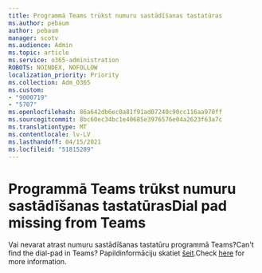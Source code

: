 ```yaml
---
title: Programmā Teams trūkst numuru sastādīšanas tastatūras
ms.author: pebaum
author: pebaum
manager: scotv
ms.audience: Admin
ms.topic: article
ms.service: o365-administration
ROBOTS: NOINDEX, NOFOLLOW
localization_priority: Priority
ms.collection: Adm_O365
ms.custom:
- "9000719"
- "5707"
ms.openlocfilehash: 86a642db6ec0a81f91ad07240c90cc116aa970ff
ms.sourcegitcommit: 8bc60ec34bc1e40685e3976576e04a2623f63a7c
ms.translationtype: MT
ms.contentlocale: lv-LV
ms.lasthandoff: 04/15/2021
ms.locfileid: "51815289"
---
```

# <a name="dial-pad-missing-from-teams"></a><span data-ttu-id="aaa1e-102">Programmā Teams trūkst numuru sastādīšanas tastatūras</span><span class="sxs-lookup"><span data-stu-id="aaa1e-102">Dial pad missing from Teams</span></span>

<span data-ttu-id="aaa1e-103">Vai nevarat atrast numuru sastādīšanas tastatūru programmā Teams?</span><span class="sxs-lookup"><span data-stu-id="aaa1e-103">Can't find the dial-pad in Teams?</span></span> <span data-ttu-id="aaa1e-104">Papildinformāciju skatiet [šeit](https://docs.microsoft.com/alchemyinsights/teams-voice-dial-pad-missing).</span><span class="sxs-lookup"><span data-stu-id="aaa1e-104">Check [here](https://docs.microsoft.com/alchemyinsights/teams-voice-dial-pad-missing) for more information.</span></span>
